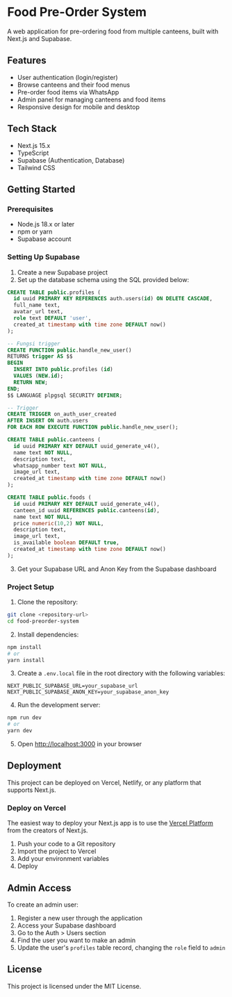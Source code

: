 # Food Pre-Order System

A web application for pre-ordering food from multiple canteens, built with Next.js and Supabase.

## Features

- User authentication (login/register)
- Browse canteens and their food menus
- Pre-order food items via WhatsApp
- Admin panel for managing canteens and food items
- Responsive design for mobile and desktop

## Tech Stack

- Next.js 15.x
- TypeScript
- Supabase (Authentication, Database)
- Tailwind CSS

## Getting Started

### Prerequisites

- Node.js 18.x or later
- npm or yarn
- Supabase account

### Setting Up Supabase

1. Create a new Supabase project
2. Set up the database schema using the SQL provided below:

```sql
CREATE TABLE public.profiles (
  id uuid PRIMARY KEY REFERENCES auth.users(id) ON DELETE CASCADE,
  full_name text,
  avatar_url text,
  role text DEFAULT 'user',
  created_at timestamp with time zone DEFAULT now()
);

-- Fungsi trigger
CREATE FUNCTION public.handle_new_user()
RETURNS trigger AS $$
BEGIN
  INSERT INTO public.profiles (id)
  VALUES (NEW.id);
  RETURN NEW;
END;
$$ LANGUAGE plpgsql SECURITY DEFINER;

-- Trigger
CREATE TRIGGER on_auth_user_created
AFTER INSERT ON auth.users
FOR EACH ROW EXECUTE FUNCTION public.handle_new_user();

CREATE TABLE public.canteens (
  id uuid PRIMARY KEY DEFAULT uuid_generate_v4(),
  name text NOT NULL,
  description text,
  whatsapp_number text NOT NULL,
  image_url text,
  created_at timestamp with time zone DEFAULT now()
);

CREATE TABLE public.foods (
  id uuid PRIMARY KEY DEFAULT uuid_generate_v4(),
  canteen_id uuid REFERENCES public.canteens(id),
  name text NOT NULL,
  price numeric(10,2) NOT NULL,
  description text,
  image_url text,
  is_available boolean DEFAULT true,
  created_at timestamp with time zone DEFAULT now()
);
```

3. Get your Supabase URL and Anon Key from the Supabase dashboard

### Project Setup

1. Clone the repository:
```bash
git clone <repository-url>
cd food-preorder-system
```

2. Install dependencies:
```bash
npm install
# or
yarn install
```

3. Create a `.env.local` file in the root directory with the following variables:
```
NEXT_PUBLIC_SUPABASE_URL=your_supabase_url
NEXT_PUBLIC_SUPABASE_ANON_KEY=your_supabase_anon_key
```

4. Run the development server:
```bash
npm run dev
# or
yarn dev
```

5. Open [http://localhost:3000](http://localhost:3000) in your browser

## Deployment

This project can be deployed on Vercel, Netlify, or any platform that supports Next.js.

### Deploy on Vercel

The easiest way to deploy your Next.js app is to use the [Vercel Platform](https://vercel.com/) from the creators of Next.js.

1. Push your code to a Git repository
2. Import the project to Vercel
3. Add your environment variables
4. Deploy

## Admin Access

To create an admin user:
1. Register a new user through the application
2. Access your Supabase dashboard
3. Go to the Auth > Users section
4. Find the user you want to make an admin
5. Update the user's `profiles` table record, changing the `role` field to `admin`

## License

This project is licensed under the MIT License.

